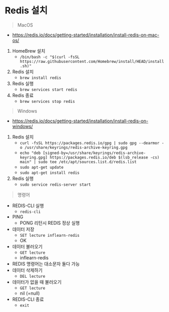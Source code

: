 # Redis 설치

> MacOS

- https://redis.io/docs/getting-started/installation/install-redis-on-mac-os/

1. HomeBrew 설치
   - `/bin/bash -c "$(curl -fsSL https://raw.githubusercontent.com/Homebrew/install/HEAD/install.sh)"`
2. Redis 설치
   - `brew install redis`
3. Redis 실행
   - `brew services start redis`
4. Redis 종료
   - `brew services stop redis`

> Windows

- https://redis.io/docs/getting-started/installation/install-redis-on-windows/

1. Redis 설치
   - `curl -fsSL https://packages.redis.io/gpg | sudo gpg --dearmor -o /usr/share/keyrings/redis-archive-keyring.gpg`
   - `echo "deb [signed-by=/usr/share/keyrings/redis-archive-keyring.gpg] https://packages.redis.io/deb $(lsb_release -cs) main" | sudo tee /etc/apt/sources.list.d/redis.list`
   - `sudo apt-get update`
   - `sudo apt-get install redis`
2. Redis 실행
   - `sudo service redis-server start`

> 명령어

- REDIS-CLI 실행
  - `redis-cli`
- PING
  - PONG 리턴시 REDIS 정상 실행
- 데이터 저장
  - `SET lecture inflearn-redis`
  - OK
- 데이터 불러오기
  - `GET lecture`
  - inflearn-redis
- REDIS 명령어는 대소문자 둘다 가능
- 데이터 삭제하기
  - `DEL lecture`
- 데이터가 없을 때 불러오기
  - `GET lecture`
  - nil (=null)
- REDIS-CLI 종료
  - `exit`